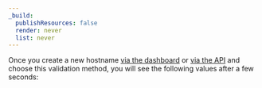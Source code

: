 ```yaml
---
_build:
  publishResources: false
  render: never
  list: never
---
```


Once you create a new hostname [via the dashboard](/cloudflare-for-saas/ssl/common-tasks/issuing-certificates/#via-the-dashboard) or [via the API](/cloudflare-for-saas/ssl/common-tasks/issuing-certificates/#via-the-api) and choose this validation method, you will see the following values after a few seconds:
